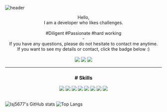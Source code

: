 ![header](https://capsule-render.vercel.app/api?type=wave&color=F4C2C2&height=250&section=header&text=Welcome%20🙌&desc=Agnes's%20Github&descSize=45&descAlign=70&descAlignY=75&fontSize=90&animation=fadeIn&fontColor=555555)

<div align=center>
  Hello,
  <br/>
  I am a developer who likes challenges.
  <br/>
  <br/>
  #Diligent #Passionate #hard working
  <br/>
  -
  <br/>
  If you have any questions, please do not hesitate to contact me anytime.
  <br/>
  If you want to see my details or contact, click the badge below :)
  <br/>
  <br/>
  <a href="https://agnespf.netlify.app/" target="_blank"><img src="https://img.shields.io/badge/Portfolio-00C7B7?style=for-the-badge&logo=Netlify&logoColor=ffffff"/></a>
  <a href="https://www.linkedin.com/in/agnes-lee-041971189/" target="_blank"><img src="https://img.shields.io/badge/Agnes's%20LinkedIn-0A66C2?style=for-the-badge&logo=LinkedIn&logoColor=ffffff"/></a>
  <a href="mailto:lsj5677@gmail.com" target="_blank"><img src="https://img.shields.io/badge/Contact%20Me-EA4335?style=for-the-badge&logo=Gmail&logoColor=ffffff"/></a>
  <br/>
</div>

--- 

<div align=center>
  <h3># Skills</h3>
  <img src="https://img.shields.io/badge/HTML5-E34F26?style=flat-square&logo=HTML5&logoColor=white"/>
  <img src="https://img.shields.io/badge/CSS3-1572B6?style=flat-square&logo=CSS3&logoColor=white"/>
  <img src="https://img.shields.io/badge/PostCSS-DD3A0A?style=flat-square&logo=PostCSS&logoColor=white"/>
  <img src="https://img.shields.io/badge/Tailwind%20CSS-06B6D4?style=flat-square&logo=tailwindcss&logoColor=white"/>
  <img src="https://img.shields.io/badge/JavaScript-F7DF1E?style=flat-square&logo=JavaScript&logoColor=black"/>
  <img src="https://img.shields.io/badge/TypeScript-3178C6?style=flat-square&logo=typescript&logoColor=white"/>
  <img src="https://img.shields.io/badge/React-61DAFB?style=flat-square&logo=React&logoColor=black"/>
  <img src="https://img.shields.io/badge/Next.js-000000?style=flat-square&logo=Nextdotjs&logoColor=white"/>
<br/>
</div>
<br/>

![lsj5677's GitHub stats](https://github-readme-stats.vercel.app/api?username=lsj5677&rank_icon=github&hide=contribs)
![Top Langs](https://github-readme-stats.vercel.app/api/top-langs/?username=lsj5677&layout=compact)
  
